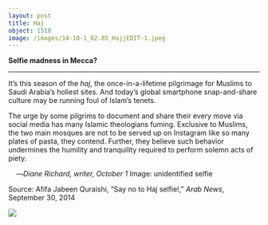 ```yaml
---
layout: post
title: Haj
object: 1510
image: /images/14-10-1_62.85_HajjEDIT-1.jpeg
---
```

**Selfie madness in Mecca?**

****

It’s this season of the *haj*, the once-in-a-lifetime pilgrimage for Muslims to Saudi Arabia’s holiest sites. And today’s global smartphone snap-and-share culture may be running foul of Islam’s tenets. 

The urge by some pilgrims to document and share their every move via social media has many Islamic theologians fuming. Exclusive to Muslims, the two main mosques are not to be served up on Instagram like so many plates of pasta, they contend. Further, they believe such behavior undermines the humility and tranquility required to perform solemn acts of piety.

    —*Diane Richard, writer, October 1*
 Image: unidentified selfie

Source: Afifa Jabeen Quraishi, “Say no to Haj selfie!,” *Arab News*, September 30, 2014

![]({{siteurl.base}}/images/14-10-1_62.85_HajjEDIT-1.jpeg)
